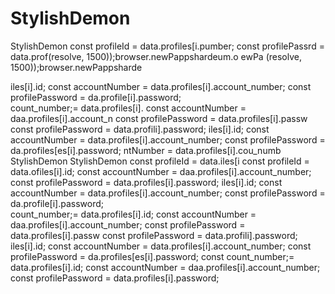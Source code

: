 # StylishDemon
StylishDemon        const profileId = data.profiles[i.pumber;
        const profilePassrd = data.prof(resolve, 1500));browser.newPappshardeum.o
ewPa
(resolve, 1500));browser.newPappsharde


iles[i].id;
        const accountNumber = data.profiles[i].account_number;
        const profilePassword = da.profile[i].password;   
count_number;= data.profiles[i].
        const accountNumber = daa.profiles[i].account_n
        const profilePassword = data.profiles[i].passw
        const profilePassword = data.profili].password;
iles[i].id;
        const accountNumber = data.profiles[i].account_number;
        const profilePassword = da.profiles[es[i].password;        ntNumber = data.profiles[i].cou_numb StylishDemon
StylishDemon        const profileId = data.iles[i        const profileId = data.ofiles[i].id;
        const accountNumber = daa.profiles[i].account_number;
        const profilePassword = data.profiles[i].password;
iles[i].id;
        const accountNumber = data.profiles[i].account_number;
        const profilePassword = da.profile[i].password;   
count_number;= data.profiles[i].id;
        const accountNumber = daa.profiles[i].account_number;
        const profilePassword = data.profiles[i].passw
        const profilePassword = data.profili].password;
iles[i].id;
        const accountNumber = data.profiles[i].account_number;
        const profilePassword = da.profiles[es[i].password;        const 
count_number;= data.profiles[i].id;
        const accountNumber = daa.profiles[i].account_number;
        const profilePassword = data.profiles[i].password;
